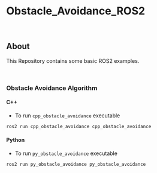 # Obstacle_Avoidance_ROS2

</br>

## About

This Repository contains some basic ROS2 examples.

</br>

### Obstacle Avoidance Algorithm

#### C++

* To run `cpp_obstacle_avoidance` executable

```bash
ros2 run cpp_obstacle_avoidance cpp_obstacle_avoidance
```

#### Python

* To run `py_obstacle_avoidance` executable

```bash
ros2 run py_obstacle_avoidance py_obstacle_avoidance
```

</br>
